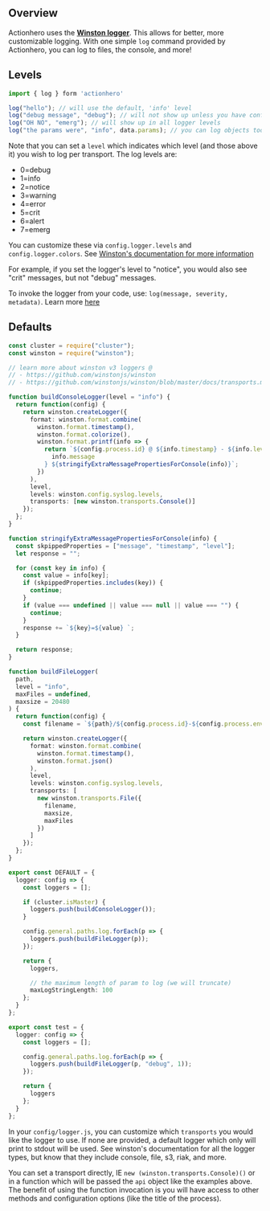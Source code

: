 ## Overview

Actionhero uses the **[Winston logger](https://github.com/flatiron/winston)**. This allows for better, more customizable logging. With one simple `log` command provided by Actionhero, you can log to files, the console, and more!

## Levels

```ts
import { log } form 'actionhero'

log("hello"); // will use the default, 'info' level
log("debug message", "debug"); // will not show up unless you have configured your logger in this NODE_ENV to be debug
log("OH NO", "emerg"); // will show up in all logger levels
log("the params were", "info", data.params); // you can log objects too
```

Note that you can set a `level` which indicates which level (and those above it) you wish to log per transport. The log levels are:

- 0=debug
- 1=info
- 2=notice
- 3=warning
- 4=error
- 5=crit
- 6=alert
- 7=emerg

You can customize these via `config.logger.levels` and `config.logger.colors`. See [Winston's documentation for more information](https://github.com/winstonjs/winston#using-custom-logging-levels)

For example, if you set the logger's level to "notice", you would also see "crit" messages, but not "debug" messages.

To invoke the logger from your code, use: `log(message, severity, metadata)`. Learn more [here](api.html#.log)

## Defaults

```ts
const cluster = require("cluster");
const winston = require("winston");

// learn more about winston v3 loggers @
// - https://github.com/winstonjs/winston
// - https://github.com/winstonjs/winston/blob/master/docs/transports.md

function buildConsoleLogger(level = "info") {
  return function(config) {
    return winston.createLogger({
      format: winston.format.combine(
        winston.format.timestamp(),
        winston.format.colorize(),
        winston.format.printf(info => {
          return `${config.process.id} @ ${info.timestamp} - ${info.level}: ${
            info.message
          } ${stringifyExtraMessagePropertiesForConsole(info)}`;
        })
      ),
      level,
      levels: winston.config.syslog.levels,
      transports: [new winston.transports.Console()]
    });
  };
}

function stringifyExtraMessagePropertiesForConsole(info) {
  const skpippedProperties = ["message", "timestamp", "level"];
  let response = "";

  for (const key in info) {
    const value = info[key];
    if (skpippedProperties.includes(key)) {
      continue;
    }
    if (value === undefined || value === null || value === "") {
      continue;
    }
    response += `${key}=${value} `;
  }

  return response;
}

function buildFileLogger(
  path,
  level = "info",
  maxFiles = undefined,
  maxsize = 20480
) {
  return function(config) {
    const filename = `${path}/${config.process.id}-${config.process.env}.log`;

    return winston.createLogger({
      format: winston.format.combine(
        winston.format.timestamp(),
        winston.format.json()
      ),
      level,
      levels: winston.config.syslog.levels,
      transports: [
        new winston.transports.File({
          filename,
          maxsize,
          maxFiles
        })
      ]
    });
  };
}

export const DEFAULT = {
  logger: config => {
    const loggers = [];

    if (cluster.isMaster) {
      loggers.push(buildConsoleLogger());
    }

    config.general.paths.log.forEach(p => {
      loggers.push(buildFileLogger(p));
    });

    return {
      loggers,

      // the maximum length of param to log (we will truncate)
      maxLogStringLength: 100
    };
  }
};

export const test = {
  logger: config => {
    const loggers = [];

    config.general.paths.log.forEach(p => {
      loggers.push(buildFileLogger(p, "debug", 1));
    });

    return {
      loggers
    };
  }
};
```

In your `config/logger.js`, you can customize which `transports` you would like the logger to use. If none are provided, a default logger which only will print to stdout will be used. See winston's documentation for all the logger types, but know that they include console, file, s3, riak, and more.

You can set a transport directly, IE `new (winston.transports.Console)()` or in a function which will be passed the `api` object like the examples above. The benefit of using the function invocation is you will have access to other methods and configuration options (like the title of the process).
